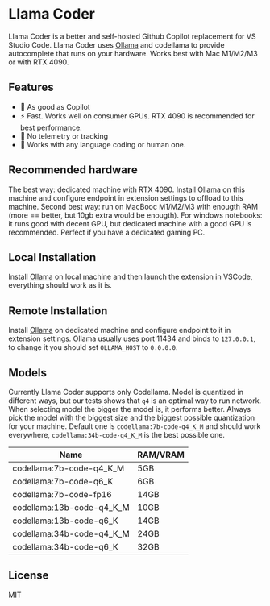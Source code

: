 # Llama Coder

Llama Coder is a better and self-hosted Github Copilot replacement for VS Studio Code. Llama Coder uses [Ollama](ollama.ai) and codellama to provide autocomplete that runs on your hardware. Works best with Mac M1/M2/M3 or with RTX 4090.

## Features
* 🚀 As good as Copilot
* ⚡️ Fast. Works well on consumer GPUs. RTX 4090 is recommended for best performance.
* 🔐 No telemetry or tracking
* 🔬 Works with any language coding or human one.

## Recommended hardware

The best way: dedicated machine with RTX 4090. Install [Ollama](ollama.ai) on this machine and configure endpoint in extension settings to offload to this machine.
Second best way: run on MacBooc M1/M2/M3 with enougth RAM (more == better, but 10gb extra would be enougth).
For windows notebooks: it runs good with decent GPU, but dedicated machine with a good GPU is recommended. Perfect if you have a dedicated gaming PC.

## Local Installation

Install [Ollama](ollama.ai) on local machine and then launch the extension in VSCode, everything should work as it is.

## Remote Installation

Install [Ollama](ollama.ai) on dedicated machine and configure endpoint to it in extension settings. Ollama usually uses port 11434 and binds to `127.0.0.1`, to change it you should set `OLLAMA_HOST` to `0.0.0.0`.

## Models

Currently Llama Coder supports only Codellama. Model is quantized in different ways, but our tests shows that `q4` is an optimal way to run network. When selecting model the bigger the model is, it performs better. Always pick the model with the biggest size and the biggest possible quantization for your machine. Default one is `codellama:7b-code-q4_K_M` and should work everywhere, `codellama:34b-code-q4_K_M` is the best possible one.

| Name                      | RAM/VRAM |
|---------------------------|----------|
| codellama:7b-code-q4_K_M  | 5GB      |
| codellama:7b-code-q6_K    | 6GB      |
| codellama:7b-code-fp16    | 14GB     |
| codellama:13b-code-q4_K_M | 10GB     |
| codellama:13b-code-q6_K   | 14GB     |
| codellama:34b-code-q4_K_M | 24GB     |
| codellama:34b-code-q6_K   | 32GB     |

## License

MIT